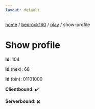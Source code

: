 ```yaml
---
layout: default
---
```


[home](/)  /  [bedrock160](/protocol/bedrock160)  /  [play](/protocol/bedrock160/play)  /  show-profile

# Show profile

**Id**: 104

**Id** (hex): 68

**Id** (bin): 01101000

**Clientbound**: ✔️

**Serverbound**: ✖️

